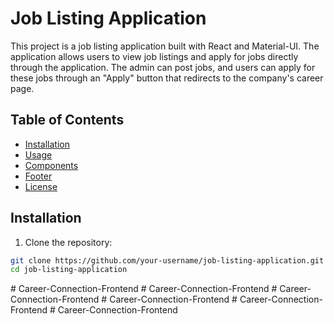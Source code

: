 # Job Listing Application

This project is a job listing application built with React and Material-UI. The application allows users to view job listings and apply for jobs directly through the application. The admin can post jobs, and users can apply for these jobs through an "Apply" button that redirects to the company's career page.

## Table of Contents

- [Installation](#installation)
- [Usage](#usage)
- [Components](#components)
- [Footer](#footer)
- [License](#license)

## Installation

1. Clone the repository:

```bash
git clone https://github.com/your-username/job-listing-application.git
cd job-listing-application
```
#   C a r e e r - C o n n e c t i o n - F r o n t e n d  
 #   C a r e e r - C o n n e c t i o n - F r o n t e n d  
 #   C a r e e r - C o n n e c t i o n - F r o n t e n d  
 #   C a r e e r - C o n n e c t i o n - F r o n t e n d  
 #   C a r e e r - C o n n e c t i o n - F r o n t e n d  
 #   C a r e e r - C o n n e c t i o n - F r o n t e n d  
 